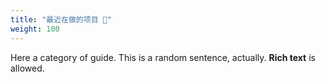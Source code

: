```yaml
---
title: "最近在做的项目 🚀"
weight: 100
---
```

Here a category of guide. This is a random sentence, actually. **Rich text** is allowed.